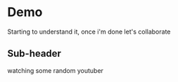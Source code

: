 # Demo

Starting to understand it, once i'm done let's collaborate

## Sub-header
watching some random youtuber
